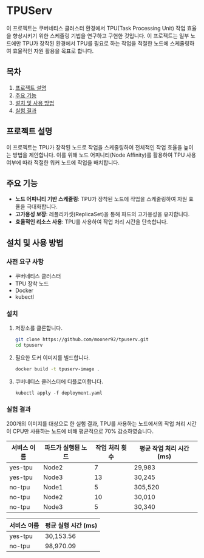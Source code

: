 # TPUServ

이 프로젝트는 쿠버네티스 클러스터 환경에서 TPU(Task Processing Unit) 작업 효율을 향상시키기 위한 스케줄링 기법을 연구하고 구현한 것입니다. 이 프로젝트는 일부 노드에만 TPU가 장착된 환경에서 TPU를 필요로 하는 작업을 적절한 노드에 스케줄링하여 효율적인 자원 활용을 목표로 합니다.

## 목차

1. [프로젝트 설명](#프로젝트-설명)
2. [주요 기능](#주요-기능)
3. [설치 및 사용 방법](#설치-및-사용-방법)
4. [실험 결과](#실험-결과)

## 프로젝트 설명

이 프로젝트는 TPU가 장착된 노드로 작업을 스케줄링하여 전체적인 작업 효율을 높이는 방법을 제안합니다. 이를 위해 노드 어피니티(Node Affinity)를 활용하여 TPU 사용 여부에 따라 적절한 워커 노드에 작업을 배치합니다.

## 주요 기능

- **노드 어피니티 기반 스케줄링**: TPU가 장착된 노드에 작업을 스케줄링하여 자원 효율을 극대화합니다.
- **고가용성 보장**: 레플리카셋(ReplicaSet)을 통해 파드의 고가용성을 유지합니다.
- **효율적인 리소스 사용**: TPU를 사용하여 작업 처리 시간을 단축합니다.

## 설치 및 사용 방법

### 사전 요구 사항

- 쿠버네티스 클러스터
- TPU 장착 노드
- Docker
- kubectl

### 설치

1. 저장소를 클론합니다.
   ```bash
   git clone https://github.com/mooner92/tpuserv.git
   cd tpuserv
   ```
2. 필요한 도커 이미지를 빌드합니다.
    ```bash
    docker build -t tpuserv-image .
    ```
3. 쿠버네티스 클러스터에 디플로이합니다.
    ```
    kubectl apply -f deployment.yaml
    ```

### 실험 결과

200개의 이미지를 대상으로 한 실험 결과, TPU를 사용하는 노드에서의 작업 처리 시간이 CPU만 사용하는 노드에 비해 평균적으로 70% 감소하였습니다.

| 서비스 이름 | 파드가 실행된 노드 | 작업 처리 횟수 | 평균 작업 처리 시간 (ms) |
|-------------|---------------------|----------------|-------------------------|
| yes-tpu     | Node2               | 7              | 29,983                  |
| yes-tpu     | Node3               | 13             | 30,245                  |
| no-tpu      | Node1               | 5              | 305,520                 |
| no-tpu      | Node2               | 10             | 30,010                  |
| no-tpu      | Node3               | 5              | 30,340                  |

| 서비스 이름 | 평균 실행 시간 (ms) |
|-------------|---------------------|
| yes-tpu     | 30,153.56           |
| no-tpu      | 98,970.09           |


